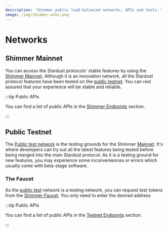 ```yaml
---
description: 'Shimmer public load-balanced networks, APIs and tools.'
image: /img/shimmer-wiki.png
---
```


# Networks

## Shimmer Mainnet

You can access the Stardust protocols' stable features by using
the [Shimmer Mainnet](./../../develop/endpoints/shimmer.md). Although it is an
innovation network, all the Stardust protocol features have been tested on the [public testnet](#public-testnet). You can rest assured that your experience will be stable and reliable.

:::tip Public APIs

You can find a list of public APIs in the [Shimmer Endpoints](./../../develop/endpoints/shimmer.md) section.

:::

## Public Testnet

The [Public test network](./../../develop/endpoints/testnet.md) is the testing
grounds for the Shimmer [Mainnet](#shimmer-mainnet). It's where developers
can try out all the latest features being tested before being merged into the main Stardust protocol. As it is
a testing ground for new features, you may experience some inconveniences or errors which usually come with beta-stage
software.

### The Faucet

As the [public test](#public-testnet) network is a testing network, you can request test tokens from
the [Shimmer Faucet](https://faucet.testnet.shimmer.network/). You only need to enter the desired address

:::tip Public APIs

You can find a list of public APIs in the [Testnet Endpoints](./../../develop/endpoints/testnet.md) section.

:::
